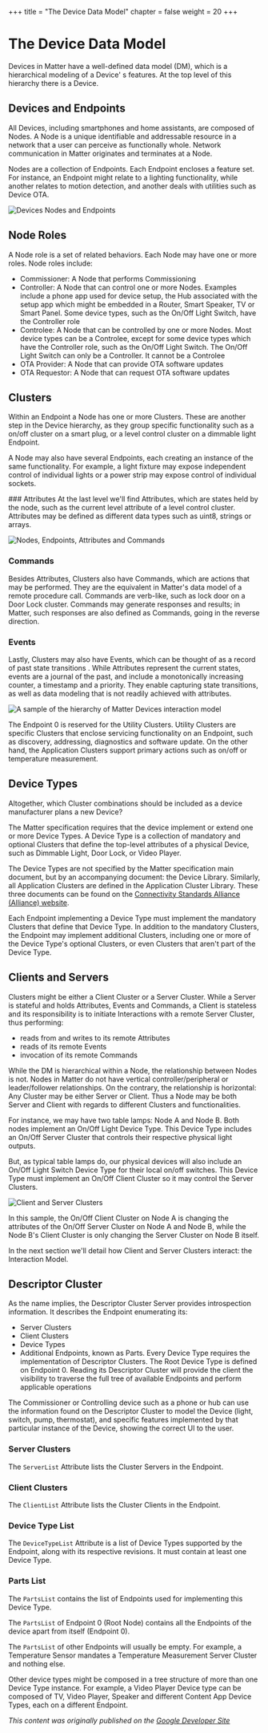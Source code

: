 +++
title = "The Device Data Model"
chapter = false
weight = 20
+++

# The Device Data Model

Devices in Matter have a well-defined data model (DM), which is a hierarchical modeling of a Device'
s features. At the top level of this hierarchy there is a Device.

## Devices and Endpoints

All Devices, including smartphones and home assistants, are composed of Nodes. A Node is a unique
identifiable and addressable resource in a network that a user can perceive as functionally whole.
Network communication in Matter originates and terminates at a Node.

Nodes are a collection of Endpoints. Each Endpoint encloses a feature set. For instance, an Endpoint
might relate to a lighting functionality, while another relates to motion detection, and another
deals with utilities such as Device OTA.

![Devices Nodes and Endpoints](../../static/primer-device-node.png)

## Node Roles

A Node role is a set of related behaviors. Each Node may have one or more roles. Node roles include:

- Commissioner: A Node that performs Commissioning
- Controller: A Node that can control one or more Nodes. Examples include a phone app used for
device setup, the Hub associated with the setup app which might be embedded in a Router, Smart
Speaker, TV or Smart Panel. Some device types, such as the On/Off Light Switch, have the Controller
role
- Controlee: A Node that can be controlled by one or more Nodes. Most device types can be a
Controlee, except for some device types which have the Controller role, such as the On/Off Light
Switch. The On/Off Light Switch can only be a Controller. It cannot be a Controlee
- OTA Provider: A Node that can provide OTA software updates
- OTA Requestor: A Node that can request OTA software updates

## Clusters

Within an Endpoint a Node has one or more Clusters. These are another step in the Device hierarchy,
as they group specific functionality such as a on/off cluster on a smart plug, or a level control
cluster on a dimmable light Endpoint.

A Node may also have several Endpoints, each creating an instance of the same functionality. For
example, a light fixture may expose independent control of individual lights or a power strip may
expose control of individual sockets.

### Attributes
At the last level we'll find Attributes, which are states held by the node, such as the current
level attribute of a level control cluster. Attributes may be defined as different data types such
as uint8, strings or arrays.

![Nodes, Endpoints, Attributes and Commands](../../static/primer-node-endpoint-attribute.png)

### Commands

Besides Attributes, Clusters also have Commands, which are actions that may be performed. They are
the equivalent in Matter's data model of a remote procedure call. Commands are verb-like, such as
lock door on a Door Lock cluster. Commands may generate responses and results; in Matter, such
responses are also defined as Commands, going in the reverse direction.

### Events

Lastly, Clusters may also have Events, which can be thought of as a record of past state transitions
. While Attributes represent the current states, events are a journal of the past, and include a
monotonically increasing counter, a timestamp and a priority. They enable capturing state
transitions, as well as data modeling that is not readily achieved with attributes.

![A sample of the hierarchy of Matter Devices interaction model](../../static/primer-device-type.png)

The Endpoint 0 is reserved for the Utility Clusters. Utility Clusters are specific Clusters that
enclose servicing functionality on an Endpoint, such as discovery, addressing, diagnostics and
software update. On the other hand, the Application Clusters support primary actions such as on/off
or temperature measurement.

## Device Types

Altogether, which Cluster combinations should be included as a device manufacturer plans a new
Device?

The Matter specification requires that the device implement or extend one or more Device Types.
A Device Type is a collection of mandatory and optional Clusters that define the top-level
attributes of a physical Device, such as Dimmable Light, Door Lock, or Video Player.

The Device Types are not specified by the Matter specification main document, but by an accompanying
document: the Device Library. Similarly, all Application Clusters are defined in the Application
Cluster Library. These three documents can be found on the
[Connectivity Standards Alliance (Alliance) website](https://csa-iot.org/developer-resource/specifications-download-request/).

Each Endpoint implementing a Device Type must implement the mandatory Clusters that define that
Device Type. In addition to the mandatory Clusters, the Endpoint may implement additional Clusters,
including one or more of the Device Type's optional Clusters, or even Clusters that aren't part of
the Device Type.

## Clients and Servers

Clusters might be either a Client Cluster or a Server Cluster. While a Server is stateful and holds
Attributes, Events and Commands, a Client is stateless and its responsibility is to initiate
Interactions with a remote Server Cluster, thus performing:

- reads from and writes to its remote Attributes
- reads of its remote Events
- invocation of its remote Commands

While the DM is hierarchical within a Node, the relationship between Nodes is not. Nodes in Matter
do not have vertical controller/peripheral or leader/follower relationships. On the contrary, the
relationship is horizontal: Any Cluster may be either Server or Client. Thus a Node may be both
Server and Client with regards to different Clusters and functionalities.

For instance, we may have two table lamps: Node A and Node B. Both nodes implement an On/Off Light
Device Type. This Device Type includes an On/Off Server Cluster that controls their respective
physical light outputs.

But, as typical table lamps do, our physical devices will also include an On/Off Light Switch Device
Type for their local on/off switches. This Device Type must implement an On/Off Client Cluster so it
may control the Server Clusters.

![Client and Server Clusters](../../static/primer-client-server.png)

In this sample, the On/Off Client Cluster on Node A is changing the attributes of the On/Off Server
Cluster on Node A and Node B, while the Node B's Client Cluster is only changing the Server Cluster
on Node B itself.

In the next section we'll detail how Client and Server Clusters interact: the Interaction Model.

## Descriptor Cluster

As the name implies, the Descriptor Cluster Server provides introspection information. It describes
the Endpoint enumerating its:

- Server Clusters
- Client Clusters
- Device Types
- Additional Endpoints, known as Parts. Every Device Type requires the implementation of Descriptor
Clusters. The Root Device Type is defined on Endpoint 0. Reading its Descriptor Cluster will provide
the client the visibility to traverse the full tree of available Endpoints and perform applicable
operations

The Commissioner or Controlling device such as a phone or hub can use the information found on the
Descriptor Cluster to model the Device (light, switch, pump, thermostat), and specific features
implemented by that particular instance of the Device, showing the correct UI to the user.

### Server Clusters

The `ServerList` Attribute lists the Cluster Servers in the Endpoint.

### Client Clusters

The `ClientList` Attribute lists the Cluster Clients in the Endpoint.

### Device Type List

The `DeviceTypeList` Attribute is a list of Device Types supported by the Endpoint, along with its
respective revisions. It must contain at least one Device Type.

### Parts List

The `PartsList` contains the list of Endpoints used for implementing this Device Type.

The `PartsList` of Endpoint 0 (Root Node) contains all the Endpoints of the device apart from itself
(Endpoint 0).

The `PartsList` of other Endpoints will usually be empty. For example, a Temperature Sensor mandates
a Temperature Measurement Server Cluster and nothing else.

Other device types might be composed in a tree structure of more than one Device Type instance. For
example, a Video Player Device type can be composed of TV, Video Player, Speaker and different
Content App Device Types, each on a different Endpoint.

[^1]: The Matter specification determines that a Device may have multiple Nodes. For example,
smartphones may have multiple apps, each app being a different Node. For the purposes of this primer
, all Devices will contain a single Node. It's expected that most physical devices will follow this
pattern.

_This content was originally published on the [Google Developer Site](https://developers.home.google.com/matter/primer)_

